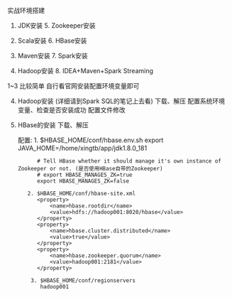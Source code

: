 实战环境搭建

1. JDK安装                  5. Zookeeper安装

2. Scala安装                6. HBase安装

3. Maven安装                7. Spark安装

4. Hadoop安装               8. IDEA+Maven+Spark Streaming








1~3 比较简单  自行看官网安装配置环境变量即可


4. Hadoop安装 (详细请到Spark SQL的笔记上去看)
下载、解压
配置系统环境变量、检查是否安装成功
配置文件修改


5. HBase的安装
    下载、解压

    配置: 1. $HBASE_HOME/conf/hbase.env.sh
     	     export JAVA_HOME=/home/xingtb/app/jdk1.8.0_181

     	     # Tell HBase whether it should manage it's own instance of Zookeeper or not. (是否使用HBase自带的Zookeeper)
             # export HBASE_MANAGES_ZK=true
             export HBASE_MANAGES_ZK=false

          2. $HBASE_HOME/conf/hbase-site.xml
             <property>
                 <name>hbase.rootdir</name>
                 <value>hdfs://hadoop001:8020/hbase</value>
             </property>
             <property>
                 <name>hbase.cluster.distributed</name>
                 <value>true</value>
             </property>
             <property>
                 <name>hbase.zookeeper.quorum</name>
                 <value>hadoop001:2181</value>
             </property>

           3. $HBASE_HOME/conf/regionservers
              hadoop001




